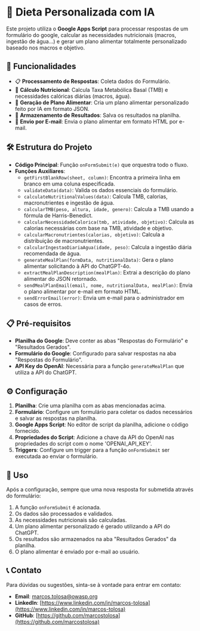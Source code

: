 # 🥗 Dieta Personalizada com IA

Este projeto utiliza o **Google Apps Script** para processar respostas de um formulário do google, calcular as necessidades nutricionais (macros, ingestão de água...) e gerar um plano alimentar totalmente personalizado baseado nos macros e objetivo. 

## 🌟 Funcionalidades

- 📋 **Processamento de Respostas**: Coleta dados do Formulário.
- 🔢 **Cálculo Nutricional**: Calcula Taxa Metabólica Basal (TMB) e necessidades calóricas diárias (macros, água).
- 🥘 **Geração de Plano Alimentar**: Cria um plano alimentar personalizado feito por IA em formato JSON.
- 💾 **Armazenamento de Resultados**: Salva os resultados na planilha.
- 📧 **Envio por E-mail**: Envia o plano alimentar em formato HTML por e-mail.

## 🛠️ Estrutura do Projeto

- **Código Principal**: Função `onFormSubmit(e)` que orquestra todo o fluxo.
- **Funções Auxiliares**:
  - `getFirstBlankRow(sheet, column)`: Encontra a primeira linha em branco em uma coluna especificada.
  - `validateData(data)`: Valida os dados essenciais do formulário.
  - `calculateNutritionalValues(data)`: Calcula TMB, calorias, macronutrientes e ingestão de água.
  - `calcularTMB(peso, altura, idade, genero)`: Calcula a TMB usando a fórmula de Harris-Benedict.
  - `calcularNecessidadeCalorica(tmb, atividade, objetivo)`: Calcula as calorias necessárias com base na TMB, atividade e objetivo.
  - `calcularMacronutrientes(calorias, objetivo)`: Calcula a distribuição de macronutrientes.
  - `calcularIngestaoDiariaAgua(idade, peso)`: Calcula a ingestão diária recomendada de água.
  - `generateMealPlan(formData, nutritionalData)`: Gera o plano alimentar solicitando à API do ChatGPT-4o.
  - `extractMealPlanDescription(mealPlan)`: Extrai a descrição do plano alimentar do JSON retornado.
  - `sendMealPlanEmail(email, nome, nutritionalData, mealPlan)`: Envia o plano alimentar por e-mail em formato HTML.
  - `sendErrorEmail(error)`: Envia um e-mail para o administrador em casos de erros.

## 📋 Pré-requisitos

- **Planilha do Google**: Deve conter as abas "Respostas do Formulário" e "Resultados Gerados".
- **Formulário do Google**: Configurado para salvar respostas na aba "Respostas do Formulário".
- **API Key do OpenAI**: Necessária para a função `generateMealPlan` que utiliza a API do ChatGPT.

## ⚙️ Configuração

1. **Planilha**: Crie uma planilha com as abas mencionadas acima.
2. **Formulário**: Configure um formulário para coletar os dados necessários e salvar as respostas na planilha.
3. **Google Apps Script**: No editor de script da planilha, adicione o código fornecido.
4. **Propriedades do Script**: Adicione a chave da API do OpenAI nas propriedades do script com o nome 'OPENAI_API_KEY'.
5. **Triggers**: Configure um trigger para a função `onFormSubmit` ser executada ao enviar o formulário.

## 🚀 Uso

Após a configuração, sempre que uma nova resposta for submetida através do formulário:

1. A função `onFormSubmit` é acionada.
2. Os dados são processados e validados.
3. As necessidades nutricionais são calculadas.
4. Um plano alimentar personalizado é gerado utilizando a API do ChatGPT.
5. Os resultados são armazenados na aba "Resultados Gerados" da planilha.
6. O plano alimentar é enviado por e-mail ao usuário.

## 📞 Contato

Para dúvidas ou sugestões, sinta-se à vontade para entrar em contato:

- **Email**: [marcos.tolosa@owasp.org](mailto:marcos.tolosa@owasp.org)
- **LinkedIn**: [https://www.linkedin.com/in/marcos-tolosa](https://www.linkedin.com/in/marcos-tolosa)
- **GitHub**: [https://github.com/marcostolosa](https://github.com/marcostolosa)
